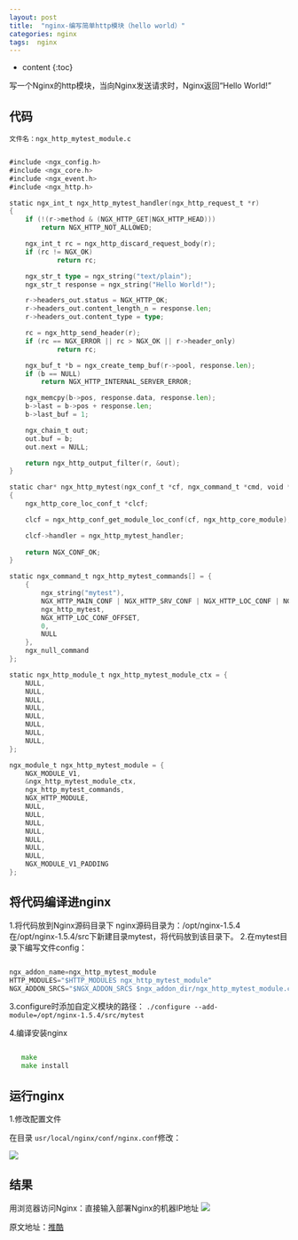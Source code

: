 ```yaml
---
layout: post
title:  "nginx-编写简单http模块（hello world）"
categories: nginx
tags:  nginx
---
```



* content
{:toc}

写一个Nginx的http模块，当向Nginx发送请求时，Nginx返回“Hello World!”


<!--excerpt-->

## 代码
	文件名：ngx_http_mytest_module.c

```go

#include <ngx_config.h>
#include <ngx_core.h>
#include <ngx_event.h>
#include <ngx_http.h>

static ngx_int_t ngx_http_mytest_handler(ngx_http_request_t *r)
{
	if (!(r->method & (NGX_HTTP_GET|NGX_HTTP_HEAD)))
		return NGX_HTTP_NOT_ALLOWED;

	ngx_int_t rc = ngx_http_discard_request_body(r);
	if (rc != NGX_OK)
			return rc;

	ngx_str_t type = ngx_string("text/plain");
	ngx_str_t response = ngx_string("Hello World!");

	r->headers_out.status = NGX_HTTP_OK;
	r->headers_out.content_length_n = response.len;
	r->headers_out.content_type = type;

	rc = ngx_http_send_header(r);
	if (rc == NGX_ERROR || rc > NGX_OK || r->header_only)
			return rc;

	ngx_buf_t *b = ngx_create_temp_buf(r->pool, response.len);
	if (b == NULL)
		return NGX_HTTP_INTERNAL_SERVER_ERROR;

	ngx_memcpy(b->pos, response.data, response.len);
	b->last = b->pos + response.len;
	b->last_buf = 1;

	ngx_chain_t out;
	out.buf = b;
	out.next = NULL;

	return ngx_http_output_filter(r, &out);
}

static char* ngx_http_mytest(ngx_conf_t *cf, ngx_command_t *cmd, void *conf)
{
	ngx_http_core_loc_conf_t *clcf;

	clcf = ngx_http_conf_get_module_loc_conf(cf, ngx_http_core_module);

	clcf->handler = ngx_http_mytest_handler;
	
	return NGX_CONF_OK;
}

static ngx_command_t ngx_http_mytest_commands[] = {
	{
		ngx_string("mytest"),
		NGX_HTTP_MAIN_CONF | NGX_HTTP_SRV_CONF | NGX_HTTP_LOC_CONF | NGX_HTTP_LMT_CONF | NGX_CONF_NOARGS,
		ngx_http_mytest,
		NGX_HTTP_LOC_CONF_OFFSET,
		0,
		NULL
	},
	ngx_null_command
};

static ngx_http_module_t ngx_http_mytest_module_ctx = {
	NULL,
	NULL,
	NULL,
	NULL,
	NULL,
	NULL,
	NULL,
	NULL,	
};

ngx_module_t ngx_http_mytest_module = {
	NGX_MODULE_V1,
	&ngx_http_mytest_module_ctx,
	ngx_http_mytest_commands,
	NGX_HTTP_MODULE,
	NULL,
	NULL,
	NULL,
	NULL,
	NULL,
	NULL,
	NULL,
	NGX_MODULE_V1_PADDING
};

```

## 将代码编译进nginx

1.将代码放到Nginx源码目录下
        nginx源码目录为：/opt/nginx-1.5.4
        在/opt/nginx-1.5.4/src下新建目录mytest，将代码放到该目录下。
2.在mytest目录下编写文件config：

```go

ngx_addon_name=ngx_http_mytest_module
HTTP_MODULES="$HTTP_MODULES ngx_http_mytest_module"
NGX_ADDON_SRCS="$NGX_ADDON_SRCS $ngx_addon_dir/ngx_http_mytest_module.c"

```

3.configure时添加自定义模块的路径：
       `./configure --add-module=/opt/nginx-1.5.4/src/mytest`

4.编译安装nginx

```go

   make
   make install

```

## 运行nginx

1.修改配置文件

在目录 `usr/local/nginx/conf/nginx.conf`修改：

![](http://img0.tuicool.com/qeEbEn.png)

## 结果

用浏览器访问Nginx：直接输入部署Nginx的机器IP地址
![](http://img0.tuicool.com/Z7ZF7vN.jpg!web)


原文地址：[推酷](http://www.tuicool.com/articles/aAR3uu)